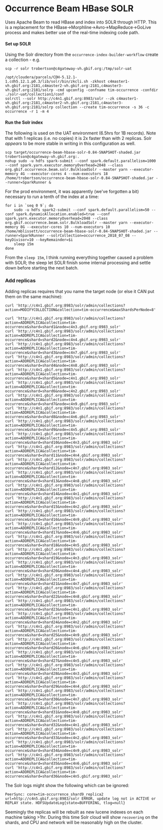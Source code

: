 # Occurrence Beam HBase SOLR

Uses Apache Beam to read HBase and index into SOLR through HTTP.
This is a replacement for the HBase->Morphline->Avro->MapReduce->GoLive process and makes better use of the real-time indexing code path.

#### Set up SOLR
Using the Solr directory from the `occurrence-index-builder-workflow` create a collection - e.g.
```
scp -r solr trobertson@c4gateway-vh.gbif.org:/tmp/solr-uat

/opt/cloudera/parcels/CDH-5.12.1-1.cdh5.12.1.p0.3/lib/solr/bin/zkcli.sh -zkhost c4master1-vh.gbif.org:2181,c4master2-vh.gbif.org:2181,c4master3-vh.gbif.org:2181/solrp -cmd upconfig -confname tim-occurrence -confdir ./solr-uat/collection1/conf
solrctl --solr http://c4n1.gbif.org:8983/solr --zk c4master1-vh.gbif.org:2181,c4master2-vh.gbif.org:2181,c4master3-vh.gbif.org:2181/solrp collection --create tim-occurrence -s 36 -c occurrence -r 1 -m 4

```

#### Run the Solr index
The following is used on the UAT environment (6.5hrs for 1B records). Note that with 1 replicas (i.e. no copies) it is 2x faster than with 2 replicas. Solr _appears_ to be more stable in writing in this configuration as well.
```
scp target/occurrence-beam-hbase-solr-0.84-SNAPSHOT-shaded.jar trobertson@c4gateway-vh.gbif.org:.
nohup sudo -u hdfs spark-submit --conf spark.default.parallelism=1000 --conf spark.yarn.executor.memoryOverhead=2048 --class org.gbif.occurrence.beam.solr.BulkloadSolr --master yarn --executor-memory 4G --executor-cores 4 --num-executors 18 /home/trobertson/occurrence-beam-hbase-solr-0.84-SNAPSHOT-shaded.jar --runner=SparkRunner &
```

For the prod environment, it was apparently (we've forgotten a bit) necessary to run a tenth of the index at a time:
```
for i in `seq 0 9`; do
    sudo -u hdfs spark2-submit --conf spark.default.parallelism=50 --conf spark.dynamicAllocation.enabled=true --conf spark.yarn.executor.memoryOverhead=2048 --class org.gbif.occurrence.beam.solr.BulkloadSolr --master yarn --executor-memory 8G --executor-cores 10 --num-executors 10 /home/mblissett/occurrence-beam-hbase-solr-0.84-SNAPSHOT-shaded.jar --runner=SparkRunner --solrCollection=occurrence_2018_07_08 --keyDivisor=10 --keyRemainder=$i
    sleep 15m
done
```
From the `sleep 15m`, I think running everything together caused a problem with SOLR; the sleep let SOLR finish some internal processing and settle down before starting the next batch.

### Add replicas
Adding replicas requires that you name the target node (or else it CAN put them on the same machine):
```
curl 'http://c4n1.gbif.org:8983/solr/admin/collections?action=MODIFYCOLLECTION&collection=tim-occurrence&maxShardsPerNode=8'

curl 'http://c4n1.gbif.org:8983/solr/admin/collections?action=ADDREPLICA&collection=tim-occurrence&shard=shard1&node=c4n3.gbif.org:8983_solr'
curl 'http://c4n1.gbif.org:8983/solr/admin/collections?action=ADDREPLICA&collection=tim-occurrence&shard=shard2&node=c4n4.gbif.org:8983_solr'
curl 'http://c4n1.gbif.org:8983/solr/admin/collections?action=ADDREPLICA&collection=tim-occurrence&shard=shard3&node=c4n7.gbif.org:8983_solr'
curl 'http://c4n1.gbif.org:8983/solr/admin/collections?action=ADDREPLICA&collection=tim-occurrence&shard=shard4&node=c4n8.gbif.org:8983_solr'
curl 'http://c4n1.gbif.org:8983/solr/admin/collections?action=ADDREPLICA&collection=tim-occurrence&shard=shard5&node=c4n1.gbif.org:8983_solr'
curl 'http://c4n1.gbif.org:8983/solr/admin/collections?action=ADDREPLICA&collection=tim-occurrence&shard=shard6&node=c4n2.gbif.org:8983_solr'
curl 'http://c4n1.gbif.org:8983/solr/admin/collections?action=ADDREPLICA&collection=tim-occurrence&shard=shard7&node=c4n9.gbif.org:8983_solr'
curl 'http://c4n1.gbif.org:8983/solr/admin/collections?action=ADDREPLICA&collection=tim-occurrence&shard=shard8&node=c4n6.gbif.org:8983_solr'
curl 'http://c4n1.gbif.org:8983/solr/admin/collections?action=ADDREPLICA&collection=tim-occurrence&shard=shard9&node=c4n5.gbif.org:8983_solr'
curl 'http://c4n1.gbif.org:8983/solr/admin/collections?action=ADDREPLICA&collection=tim-occurrence&shard=shard10&node=c4n3.gbif.org:8983_solr'
curl 'http://c4n1.gbif.org:8983/solr/admin/collections?action=ADDREPLICA&collection=tim-occurrence&shard=shard11&node=c4n4.gbif.org:8983_solr'
curl 'http://c4n1.gbif.org:8983/solr/admin/collections?action=ADDREPLICA&collection=tim-occurrence&shard=shard12&node=c4n7.gbif.org:8983_solr'
curl 'http://c4n1.gbif.org:8983/solr/admin/collections?action=ADDREPLICA&collection=tim-occurrence&shard=shard13&node=c4n8.gbif.org:8983_solr'
curl 'http://c4n1.gbif.org:8983/solr/admin/collections?action=ADDREPLICA&collection=tim-occurrence&shard=shard14&node=c4n1.gbif.org:8983_solr'
curl 'http://c4n1.gbif.org:8983/solr/admin/collections?action=ADDREPLICA&collection=tim-occurrence&shard=shard15&node=c4n2.gbif.org:8983_solr'
curl 'http://c4n1.gbif.org:8983/solr/admin/collections?action=ADDREPLICA&collection=tim-occurrence&shard=shard16&node=c4n9.gbif.org:8983_solr'
curl 'http://c4n1.gbif.org:8983/solr/admin/collections?action=ADDREPLICA&collection=tim-occurrence&shard=shard17&node=c4n6.gbif.org:8983_solr'
curl 'http://c4n1.gbif.org:8983/solr/admin/collections?action=ADDREPLICA&collection=tim-occurrence&shard=shard18&node=c4n5.gbif.org:8983_solr'
curl 'http://c4n1.gbif.org:8983/solr/admin/collections?action=ADDREPLICA&collection=tim-occurrence&shard=shard19&node=c4n3.gbif.org:8983_solr'
curl 'http://c4n1.gbif.org:8983/solr/admin/collections?action=ADDREPLICA&collection=tim-occurrence&shard=shard20&node=c4n4.gbif.org:8983_solr'
curl 'http://c4n1.gbif.org:8983/solr/admin/collections?action=ADDREPLICA&collection=tim-occurrence&shard=shard21&node=c4n7.gbif.org:8983_solr'
curl 'http://c4n1.gbif.org:8983/solr/admin/collections?action=ADDREPLICA&collection=tim-occurrence&shard=shard22&node=c4n8.gbif.org:8983_solr'
curl 'http://c4n1.gbif.org:8983/solr/admin/collections?action=ADDREPLICA&collection=tim-occurrence&shard=shard23&node=c4n1.gbif.org:8983_solr'
curl 'http://c4n1.gbif.org:8983/solr/admin/collections?action=ADDREPLICA&collection=tim-occurrence&shard=shard24&node=c4n2.gbif.org:8983_solr'
curl 'http://c4n1.gbif.org:8983/solr/admin/collections?action=ADDREPLICA&collection=tim-occurrence&shard=shard25&node=c4n9.gbif.org:8983_solr'
curl 'http://c4n1.gbif.org:8983/solr/admin/collections?action=ADDREPLICA&collection=tim-occurrence&shard=shard26&node=c4n6.gbif.org:8983_solr'
curl 'http://c4n1.gbif.org:8983/solr/admin/collections?action=ADDREPLICA&collection=tim-occurrence&shard=shard27&node=c4n5.gbif.org:8983_solr'
curl 'http://c4n1.gbif.org:8983/solr/admin/collections?action=ADDREPLICA&collection=tim-occurrence&shard=shard28&node=c4n3.gbif.org:8983_solr'
curl 'http://c4n1.gbif.org:8983/solr/admin/collections?action=ADDREPLICA&collection=tim-occurrence&shard=shard29&node=c4n4.gbif.org:8983_solr'
curl 'http://c4n1.gbif.org:8983/solr/admin/collections?action=ADDREPLICA&collection=tim-occurrence&shard=shard30&node=c4n7.gbif.org:8983_solr'
curl 'http://c4n1.gbif.org:8983/solr/admin/collections?action=ADDREPLICA&collection=tim-occurrence&shard=shard31&node=c4n8.gbif.org:8983_solr'
curl 'http://c4n1.gbif.org:8983/solr/admin/collections?action=ADDREPLICA&collection=tim-occurrence&shard=shard32&node=c4n1.gbif.org:8983_solr'
curl 'http://c4n1.gbif.org:8983/solr/admin/collections?action=ADDREPLICA&collection=tim-occurrence&shard=shard33&node=c4n2.gbif.org:8983_solr'
curl 'http://c4n1.gbif.org:8983/solr/admin/collections?action=ADDREPLICA&collection=tim-occurrence&shard=shard34&node=c4n9.gbif.org:8983_solr'
curl 'http://c4n1.gbif.org:8983/solr/admin/collections?action=ADDREPLICA&collection=tim-occurrence&shard=shard35&node=c4n6.gbif.org:8983_solr'
curl 'http://c4n1.gbif.org:8983/solr/admin/collections?action=ADDREPLICA&collection=tim-occurrence&shard=shard36&node=c4n5.gbif.org:8983_solr'
```

The Solr logs might show the following which can be ignored:
```
PeerSync: core=tim-occurrence_shard9_replica2 url=http://c4n5.gbif.org:8983/solr ERROR, update log not in ACTIVE or REPLAY state. HDFSUpdateLog{state=BUFFERING, tlog=null}
```

Seemingly the replicas will be rebuilt as new lucene indexes on each machine taking >1hr. During this time Solr cloud will show `recovering` on the shards, and CPU and network will be reasonably high on the cluster.
